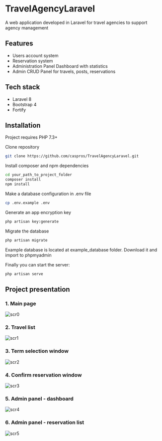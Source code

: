 # TravelAgencyLaravel
A web application developed in Laravel for travel agencies to support agency management

## Features
- Users account system
- Reservation system
- Administration Panel Dashboard with statistics
- Admin CRUD Panel for travels, posts, reservations

## Tech stack
- Laravel 8
- Bootstrap 4
- Fortify

## Installation

Project requires PHP 7.3+

Clone repository

```sh
git clone https://github.com/caspros/TravelAgencyLaravel.git
```

Install composer and npm dependencies

```sh
cd your_path_to_project_folder
composer install
npm install
```

Make a database configuration in .env file

```sh
cp .env.example .env

```

Generate an app encryption key

```sh
php artisan key:generate

```

Migrate the database

```sh
php artisan migrate

```

Example database is located at example_database folder. Download it and import to phpmyadmin

Finally you can start the server:

```sh
php artisan serve

```



## Project presentation

### 1. Main page
![scr0](https://user-images.githubusercontent.com/56698760/119235845-aa9c5e00-bb34-11eb-9b69-4e5f42f28754.png)

### 2. Travel list
![scr1](https://user-images.githubusercontent.com/56698760/119235810-880a4500-bb34-11eb-8756-f90779061c9b.png)

### 3. Term selection window
![scr2](https://user-images.githubusercontent.com/56698760/119235816-893b7200-bb34-11eb-977a-f7f45cd52ade.png)

### 4. Confirm reservation window
![scr3](https://user-images.githubusercontent.com/56698760/119235803-83de2780-bb34-11eb-9e8b-f310f93b38c0.png)

### 5. Admin panel - dashboard
![scr4](https://user-images.githubusercontent.com/56698760/119235806-86d91800-bb34-11eb-840c-08f3022ea701.png)

### 6. Admin panel - reservation list
![scr5](https://user-images.githubusercontent.com/56698760/119235808-8771ae80-bb34-11eb-956d-e9a3b6e8e511.png)


